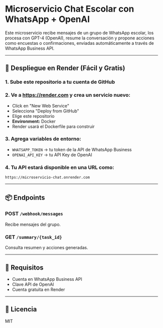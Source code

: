 
# Microservicio Chat Escolar con WhatsApp + OpenAI

Este microservicio recibe mensajes de un grupo de WhatsApp escolar, los procesa con GPT-4 (OpenAI), resume la conversación y propone acciones como encuestas o confirmaciones, enviadas automáticamente a través de WhatsApp Business API.

---

## 🚀 Despliegue en Render (Fácil y Gratis)

### 1. Sube este repositorio a tu cuenta de GitHub

### 2. Ve a https://render.com y crea un servicio nuevo:

- Click en "New Web Service"
- Selecciona "Deploy from GitHub"
- Elige este repositorio
- **Environment:** Docker
- Render usará el Dockerfile para construir

### 3. Agrega variables de entorno:

- `WHATSAPP_TOKEN` → tu token de la API de WhatsApp Business
- `OPENAI_API_KEY` → tu API Key de OpenAI

### 4. Tu API estará disponible en una URL como:
```
https://microservicio-chat.onrender.com
```

---

## 📦 Endpoints

### POST `/webhook/messages`
Recibe mensajes del grupo.

### GET `/summary/{task_id}`
Consulta resumen y acciones generadas.

---

## 🧾 Requisitos

- Cuenta en WhatsApp Business API
- Clave API de OpenAI
- Cuenta gratuita en Render

---

## 📄 Licencia
MIT
